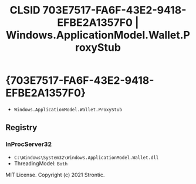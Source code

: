 ﻿---
title: "CLSID 703E7517-FA6F-43E2-9418-EFBE2A1357F0 | Windows.ApplicationModel.Wallet.ProxyStub"
excerpt: What is COM-Object CLSID 703E7517-FA6F-43E2-9418-EFBE2A1357F0?
---

# {703E7517-FA6F-43E2-9418-EFBE2A1357F0}

* `Windows.ApplicationModel.Wallet.ProxyStub`

## Registry


### InProcServer32

* `C:\Windows\System32\Windows.ApplicationModel.Wallet.dll`
* ThreadingModel: `Both`

MIT License. Copyright (c) 2021 Strontic.


